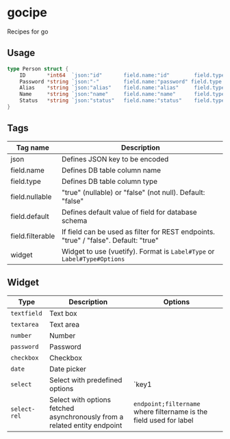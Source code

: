 # gocipe
Recipes for go


## Usage

```go
type Person struct {
    ID       *int64  `json:"id"       field.name:"id"        field.type:"serial"`
    Password *string `json:"-"        field.name:"password" field.type:"varchar(128)"`
    Alias    *string `json:"alias"    field.name:"alias"     field.type:"varchar(32)" field.nullable:"true"`
    Name     *string `json:"name"     field.name:"name"      field.type:"varchar(255)" field.default:"John Doe"`
    Status   *string `json:"status"   field.name:"status"    field.type:"char(1)"`
}
```

## Tags

Tag name          | Description
------------------|-----------------------------------------------------
json              | Defines JSON key to be encoded
field.name        | Defines DB table column name
field.type        | Defines DB table column type
field.nullable    | "true" (nullable) or "false" (not null). Default: "false"
field.default     | Defines default value of field for database schema
field.filterable  | If field can be used as filter for REST endpoints. "true" / "false". Default: "true"
widget            | Widget to use (vuetify). Format is `Label#Type` or `Label#Type#Options`

## Widget

Type         | Description                                                                | Options
-------------|----------------------------------------------------------------------------|--------
`textfield`  | Text box                                                                   |   
`textarea`   | Text area                                                                  |    
`number`     | Number                                                                     | 
`password`   | Password                                                                   |   
`checkbox`   | Checkbox                                                                   |   
`date`       | Date picker                                                                |      
`select`     | Select with predefined options                                             | `key1|label1;key2|label2;keyn|labeln`             
`select-rel` | Select with options fetched asynchronously from a related entity endpoint  | `endpoint;filtername` where filtername is the field used for label                                                        